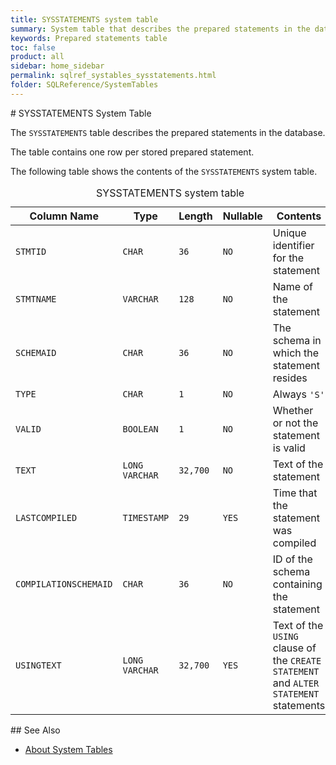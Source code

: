 ```yaml
---
title: SYSSTATEMENTS system table
summary: System table that describes the prepared statements in the database.
keywords: Prepared statements table
toc: false
product: all
sidebar: home_sidebar
permalink: sqlref_systables_sysstatements.html
folder: SQLReference/SystemTables
---
```

<section>
<div class="TopicContent" data-swiftype-index="true" markdown="1">
# SYSSTATEMENTS System Table

The `SYSSTATEMENTS` table describes the prepared statements in the
database.

The table contains one row per stored prepared statement.

The following table shows the contents of the `SYSSTATEMENTS` system
table.

<table>
                <caption>SYSSTATEMENTS system table</caption>
                <col />
                <col />
                <col />
                <col />
                <col />
                <thead>
                    <tr>
                        <th>Column Name</th>
                        <th>Type</th>
                        <th>Length</th>
                        <th>Nullable</th>
                        <th>Contents</th>
                    </tr>
                </thead>
                <tbody>
                    <tr>
                        <td><code>STMTID</code></td>
                        <td><code>CHAR</code></td>
                        <td><code>36</code></td>
                        <td><code>NO</code></td>
                        <td>Unique identifier for the statement</td>
                    </tr>
                    <tr>
                        <td><code>STMTNAME</code></td>
                        <td><code>VARCHAR</code></td>
                        <td><code>128</code></td>
                        <td><code>NO</code></td>
                        <td>Name of the statement</td>
                    </tr>
                    <tr>
                        <td><code>SCHEMAID</code></td>
                        <td><code>CHAR</code></td>
                        <td><code>36</code></td>
                        <td><code>NO</code></td>
                        <td>The schema in which the statement resides</td>
                    </tr>
                    <tr>
                        <td><code>TYPE</code></td>
                        <td><code>CHAR</code></td>
                        <td><code>1</code></td>
                        <td><code>NO</code></td>
                        <td>Always <code>'S'</code></td>
                    </tr>
                    <tr>
                        <td><code>VALID</code></td>
                        <td><code>BOOLEAN</code></td>
                        <td><code>1</code></td>
                        <td><code>NO</code></td>
                        <td>Whether or not the statement is valid</td>
                    </tr>
                    <tr>
                        <td><code>TEXT</code></td>
                        <td><code>LONG VARCHAR</code></td>
                        <td><code>32,700</code></td>
                        <td><code>NO</code></td>
                        <td>Text of the statement</td>
                    </tr>
                    <tr>
                        <td><code>LASTCOMPILED</code></td>
                        <td><code>TIMESTAMP</code></td>
                        <td><code>29</code></td>
                        <td><code>YES</code></td>
                        <td>Time that the statement was compiled</td>
                    </tr>
                    <tr>
                        <td><code>COMPILATIONSCHEMAID</code></td>
                        <td><code>CHAR</code></td>
                        <td><code>36</code></td>
                        <td><code>NO</code></td>
                        <td>ID of the schema containing the statement</td>
                    </tr>
                    <tr>
                        <td><code>USINGTEXT</code></td>
                        <td><code>LONG VARCHAR</code></td>
                        <td><code>32,700</code></td>
                        <td><code>YES</code></td>
                        <td>Text of the <code>USING</code> clause of the <code>CREATE STATEMENT</code> and <code>ALTER STATEMENT</code> statements</td>
                    </tr>
                </tbody>
            </table>
## See Also

* [About System Tables](sqlref_systables_intro.html)

</div>
</section>

